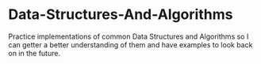 # Data-Structures-And-Algorithms
Practice implementations of common Data Structures and Algorithms so I can getter a better understanding of them and have examples to look back on in the future.
